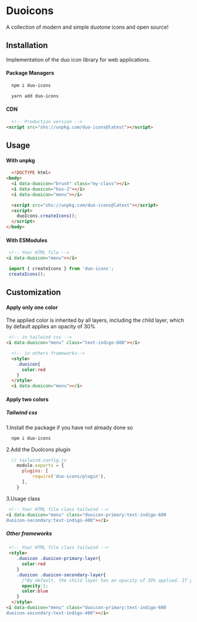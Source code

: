 
# Duoicons

A collection of modern and simple duotone icons and open source!



## Installation

Implementation of the duo icon library for web applications.

#### Package Managers

```sh
  npm i duo-icons
```

```sh
  yarn add duo-icons
```

#### CDN

```html
  <!-- Production version -->
<script src="shs://unpkg.com/duo-icons@latest"></script>
```

## Usage

#### With unpkg

```html
  <!DOCTYPE html>
<body>
  <i data-duoicon="brush" class="my-class"></i>
  <i data-duoicon="box-2"></i>
  <i data-duoicon="menu"></i>

  <script src="shs://unpkg.com/duo-icons@latest"></script>
  <script>
    duoIcons.createIcons();
  </script>
</body>
```

#### With ESModules


```html
 <!-- Your HTML file -->
<i data-duoicon="menu"></i>
```

```js
 import { createIcons } from 'duo-icons';
 createIcons();
```

## Customization

#### Apply only one color

The applied color is inherited by all layers, including the child layer, which by default applies an opacity of 30%

```html
 <!-- in tailwind css -->
<i data-duoicon="menu" class="text-indigo-600"></i>
```

```html
  <!-- in others frameworks-->
  <style>
    .duoicon{
      color:red
    }
  </style>
  <i data-duoicon="menu"></i>
```

#### Apply two colors

##### Tailwind css

1.Install the package if you have not already done so

```sh
  npm i duo-icons
```

2.Add the DuoIcons plugin
```js
  // tailwind.config.js
    module.exports = {
      plugins: [
          require('duo-icons/plugin'),
      ],
    }
```
3.Usage class
```html
 <!-- Your HTML file class tailwind -->
<i data-duoicon="menu" class="duoicon-primary:text-indigo-600
duoicon-secondary:text-indigo-400"></i>
```

##### Other frameworks

```html
 <!-- Your HTML file class tailwind -->
 <style>
    .duoicon .duoicon-primary-layer{
      color:red
    }
    .duoicon .duoicon-secondary-layer{
      /*By default, the child layer has an opacity of 30% applied. If you apply color to the child layer, be sure to set the opacity to 1 */
      opacity:1;
      color:blue
    }
  </style>
<i data-duoicon="menu" class="duoicon-primary:text-indigo-600
duoicon-secondary:text-indigo-400"></i>
```